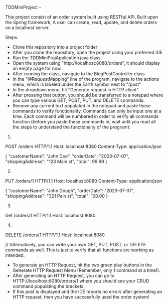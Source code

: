 TDDMiniProject - 

This project consist of an order system built using RESTful API, Built upon the Spring framework, A user can create, read, update, and delete orders on a localhost server.

Steps:

- Clone this repository into a project folder
- After you clone the repository, open the project using your preferred IDE
- Run the TDDMiniProjApplication java class.
- Open the system using "http://localhost:8080/orders", it should display an empty page for now.
- After running the class, navigate to the BlogPostController class
- In the "@RequestMapping" line of the program, navigate to the actions menu, which is labeled under the Earth symbol next to "/post"
- In the dropdown menu, hit "Generate request in HTTP client"
- After pressing that button, you should be transferred to a notepad where you can type various GET, POST, PUT, and DELETE commands.
- Remove any current text populated in the notepad and paste these commands to verify functionality. Commands can only be input one at a time. Each command will be numbered in order to verify all commands function (before you paste these commands in, wait until you read all the steps to understand the functionaity of the program):

1. 
POST /orders HTTP/1.1
Host: localhost:8080
Content-Type: application/json

{
  "customerName": "John Doe",
  "orderDate": "2023-07-07",
  "shippingAddress": "123 Main st",
  "total": 99.99
}

2.
PUT /orders/1 HTTP/1.1
Host: localhost:8080
Content-Type: application/json

{
  "customerName": "John Dough",
  "orderDate": "2023-07-07",
  "shippingAddress": "321 Pain st",
  "total": 100.00
}

3.
Get /orders/1 HTTP/1.1
Host: localhost:8080  

4.
DELETE /orders/1 HTTP/1.1
Host: localhost:8080

// Alternatively, you can write your own GET, PUT, POST, or DELETE commands as well. This is just to verify that all functions are working as intended.

- To generate an HTTP Request, hit the two green play buttons in the Generate HTTP Request Menu (Remember, only 1 command at a time!).
- After generating an HTTP Request, you can go to HTTP://localhost:8080/orders/1 where you should see your CRUD command populating the brackets.
- If this post is displayed and the IDE reports no errors after generating an HTTP request, then you have successfully used the order system!
